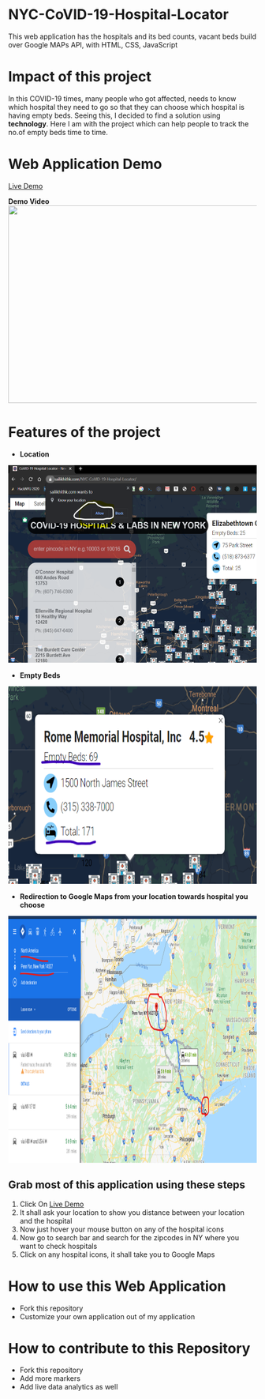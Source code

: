 # NYC-CoVID-19-Hospital-Locator
This web application has the hospitals and its bed counts, vacant beds build over Google MAPs API, with HTML, CSS, JavaScript

# Impact of this project
In this COVID-19 times, many people who got affected, needs to know which hospital they need to go so that they can choose which hospital is having empty beds. Seeing this, I decided to find a solution using **technology**. Here I am with the project which can help people to track the no.of empty beds time to time.

# Web Application Demo

<a href="https://sailikhithk.com/NYC-CoVID-19-Hospital-Locator/" target="_blank">Live Demo</a>

**Demo Video**
<img src="./img/demo.gif" width="600" height="400">

# Features of the project
* **Location**
<img src="./img/location.png" width="600" height="400">

* **Empty Beds**
<img src="./img/empty beds.png" width="600" height="400">

* **Redirection to Google Maps from your location towards hospital you choose**
<img src="./img/red.png" width="700" height="500">

## Grab most of this application using these steps


<ol>
  <li>Click On <a href="https://sailikhithk.com/NYC-CoVID-19-Hospital-Locator/" target="_blank">Live Demo</a></li>
  <li>It shall ask your location to show you distance between your location and the hospital</li>
  <li>Now just hover your mouse button on any of the hospital icons </li>
  <li>Now go to search bar and search for the zipcodes in NY where you want to check hospitals</li>
  <li>Click on any hospital icons, it shall take you to Google Maps</li>
  </ol>

# How to use this Web Application 
* Fork this repository
* Customize your own application out of my application

# How to contribute to this Repository
* Fork this repository
* Add more markers
* Add live data analytics as well
